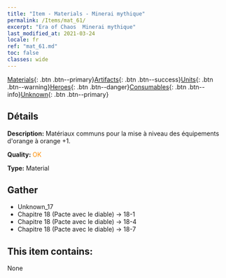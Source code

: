 ```yaml
---
title: "Item - Materials - Minerai mythique"
permalink: /Items/mat_61/
excerpt: "Era of Chaos  Minerai mythique"
last_modified_at: 2021-03-24
locale: fr
ref: "mat_61.md"
toc: false
classes: wide
---
```

 [Materials](/fr/Items/){: .btn .btn--primary}[Artifacts](/fr/Items/Artifacts/){: .btn .btn--success}[Units](/fr/Items/Units/){: .btn .btn--warning}[Heroes](/fr/Items/Heroes/){: .btn .btn--danger}[Consumables](/fr/Items/Consumables/){: .btn .btn--info}[Unknown](/fr/Items/Unknown/){: .btn .btn--primary}

## Détails
 **Description:** Matériaux communs pour la mise à niveau des équipements d'orange à orange +1.

 **Quality:** <span style="color: #FF8C00">OK</span>

 **Type:** Material

## Gather

*    Unknown_17 
*    Chapitre 18 (Pacte avec le diable) -> 18-1 
*    Chapitre 18 (Pacte avec le diable) -> 18-4 
*    Chapitre 18 (Pacte avec le diable) -> 18-7 

## This item contains:

  None

